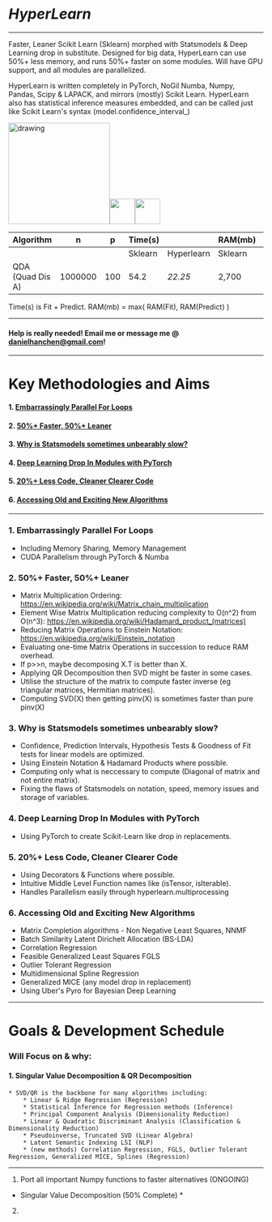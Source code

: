 # *HyperLearn*
---

Faster, Leaner Scikit Learn (Sklearn) morphed with Statsmodels & Deep Learning drop in substitute. Designed for big data, HyperLearn can use 50%+ less memory, and runs 50%+ faster on some modules. Will have GPU support, and all modules are parallelized.

HyperLearn is written completely in PyTorch, NoGil Numba, Numpy, Pandas, Scipy & LAPACK, and mirrors (mostly) Scikit Learn.
HyperLearn also has statistical inference measures embedded, and can be called just like Scikit Learn's syntax (model.confidence_interval_)

<img src="https://pytorch.org/static/img/logos/pytorch-logo-dark.png" alt="drawing" width="200"/><img src="https://numba.pydata.org/_static/numba_blue_icon_rgb.png" width="50"/><img src="hhttps://brianlusina.github.io/assets/images/numpy.jpg" width="50"/>



| Algorithm         |  n    |  p  | Time(s) |            | RAM(mb) |            | Notes                   |
| ----------------- | ----- | --- | ------- | ---------- | ------- | ---------- | ----------------------- |
|                   |       |     | Sklearn | Hyperlearn | Sklearn | Hyperlearn |                         |
| QDA (Quad Dis A)  |1000000| 100 |   54.2  | *22.25*    |   2,700 |  *1,200*   | Now parallelized        |

Time(s) is Fit + Predict. RAM(mb) = max( RAM(Fit), RAM(Predict) )
  
---
#### Help is really needed! Email me or message me @ danielhanchen@gmail.com!

---
# Key Methodologies and Aims
#### 1. [Embarrassingly Parallel For Loops](#1)
#### 2. [50%+ Faster, 50%+ Leaner](#2)
#### 3. [Why is Statsmodels sometimes unbearably slow?](#3)
#### 4. [Deep Learning Drop In Modules with PyTorch](#4)
#### 5. [20%+ Less Code, Cleaner Clearer Code](#5)
#### 6. [Accessing Old and Exciting New Algorithms](#6)
---
<a id='1'></a>
### 1. Embarrassingly Parallel For Loops
  * Including Memory Sharing, Memory Management
  * CUDA Parallelism through PyTorch & Numba
  
<a id='2'></a>
### 2. 50%+ Faster, 50%+ Leaner  
  * Matrix Multiplication Ordering: https://en.wikipedia.org/wiki/Matrix_chain_multiplication
  * Element Wise Matrix Multiplication reducing complexity to O(n^2) from O(n^3): https://en.wikipedia.org/wiki/Hadamard_product_(matrices)
  * Reducing Matrix Operations to Einstein Notation: https://en.wikipedia.org/wiki/Einstein_notation
  * Evaluating one-time Matrix Operations in succession to reduce RAM overhead.
  * If p>>n, maybe decomposing X.T is better than X.
  * Applying QR Decomposition then SVD might be faster in some cases.
  * Utilise the structure of the matrix to compute faster inverse (eg triangular matrices, Hermitian matrices).
  * Computing SVD(X) then getting pinv(X) is sometimes faster than pure pinv(X)
  
<a id='3'></a>
### 3. Why is Statsmodels sometimes unbearably slow?
  * Confidence, Prediction Intervals, Hypothesis Tests & Goodness of Fit tests for linear models are optimized.
  * Using Einstein Notation & Hadamard Products where possible.
  * Computing only what is neccessary to compute (Diagonal of matrix and not entire matrix).
  * Fixing the flaws of Statsmodels on notation, speed, memory issues and storage of variables.

<a id='4'></a>
### 4. Deep Learning Drop In Modules with PyTorch
  * Using PyTorch to create Scikit-Learn like drop in replacements.

<a id='5'></a>
### 5. 20%+ Less Code, Cleaner Clearer Code
  * Using Decorators & Functions where possible.
  * Intuitive Middle Level Function names like (isTensor, isIterable).
  * Handles Parallelism easily through hyperlearn.multiprocessing

<a id='6'></a>
### 6. Accessing Old and Exciting New Algorithms
  * Matrix Completion algorithms - Non Negative Least Squares, NNMF
  * Batch Similarity Latent Dirichelt Allocation (BS-LDA)
  * Correlation Regression
  * Feasible Generalized Least Squares FGLS
  * Outlier Tolerant Regression
  * Multidimensional Spline Regression
  * Generalized MICE (any model drop in replacement)
  * Using Uber's Pyro for Bayesian Deep Learning

---
# Goals & Development Schedule

### Will Focus on & why:

#### 1. Singular Value Decomposition & QR Decomposition
    * SVD/QR is the backbone for many algorithms including:
        * Linear & Ridge Regression (Regression)
        * Statistical Inference for Regression methods (Inference)
        * Principal Component Analysis (Dimensionality Reduction)
        * Linear & Quadratic Discriminant Analysis (Classification & Dimensionality Reduction)
        * Pseudoinverse, Truncated SVD (Linear Algebra)
        * Latent Semantic Indexing LSI (NLP)
        * (new methods) Correlation Regression, FGLS, Outlier Tolerant Regression, Generalized MICE, Splines (Regression)
---
1. Port all important Numpy functions to faster alternatives (ONGOING)
  * Singular Value Decomposition (50% Complete)
    *
2. 

